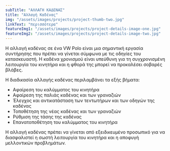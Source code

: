 ```yaml
---
subTitle: "ΑΛΛΑΓΗ ΚΑΔΕΝΑΣ"
title: "Αλλαγή Καδένας"
img: "/assets/images/projects/project-thumb-two.jpg"
linkText: "περισσότερα"
featureImg1: "/assets/images/projects/project-details-image-one.jpg"
featureImg2: "/assets/images/projects/project-details-image-two.jpg"
---
```

Η αλλαγή καδένας σε ένα VW Polo είναι μια σημαντική εργασία συντήρησης που πρέπει να γίνεται σύμφωνα με τις οδηγίες του κατασκευαστή. Η καδένα χρονισμού είναι υπεύθυνη για τη συγχρονισμένη λειτουργία του κινητήρα και η φθορά της μπορεί να προκαλέσει σοβαρές βλάβες.

Η διαδικασία αλλαγής καδένας περιλαμβάνει τα εξής βήματα:

- Αφαίρεση του καλύμματος του κινητήρα
- Αφαίρεση της παλιάς καδένας και των γραναζιών
- Έλεγχος και αντικατάσταση των τεντωτήρων και των οδηγών της καδένας
- Τοποθέτηση της νέας καδένας και των γραναζιών
- Ρύθμιση της τάσης της καδένας
- Επανατοποθέτηση του καλύμματος του κινητήρα

Η αλλαγή καδένας πρέπει να γίνεται από εξειδικευμένο προσωπικό για να διασφαλιστεί η σωστή λειτουργία του κινητήρα και η αποφυγή μελλοντικών προβλημάτων.